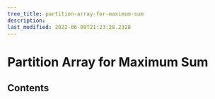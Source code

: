 ```yaml
---
tree_title: partition-array-for-maximum-sum
description: 
last_modified: 2022-06-09T21:23:28.2328
---
```


# Partition Array for Maximum Sum

## Contents

